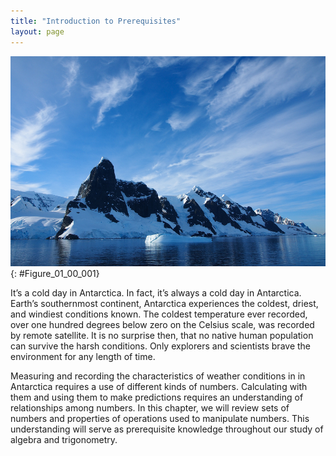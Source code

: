 ```yaml
---
title: "Introduction to Prerequisites"
layout: page
---
```



<?cnx.eoc class="key-equations" title="Key Equations"?>

<?cnx.eoc class="key-concepts" title="Key Concepts"?>

<?cnx.eoc class="review-exercises" title="Review Exercises"?>

<?cnx.eoc class="practice-test" title="Practice Test"?>

 ![Picture of Antartica showing water, mountain, and iceberg peaks under a bright blue sky](../resources/CNX_CAT_Figure_01_00_001.jpg "Credit: Andreas Kambanls"){: #Figure_01_00_001}

It’s a cold day in Antarctica. In fact, it’s always a cold day in Antarctica. Earth’s southernmost continent, Antarctica experiences the coldest, driest, and windiest conditions known. The coldest temperature ever recorded, over one hundred degrees below zero on the Celsius scale, was recorded by remote satellite. It is no surprise then, that no native human population can survive the harsh conditions. Only explorers and scientists brave the environment for any length of time.

Measuring and recording the characteristics of weather conditions in in Antarctica requires a use of different kinds of numbers. Calculating with them and using them to make predictions requires an understanding of relationships among numbers. In this chapter, we will review sets of numbers and properties of operations used to manipulate numbers. This understanding will serve as prerequisite knowledge throughout our study of algebra and trigonometry.

